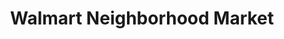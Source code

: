 ---
title: "Walmart Neighborhood Market"
url: /oklahoma-city/walmart-neighborhood-market/
shop: supermarket
---